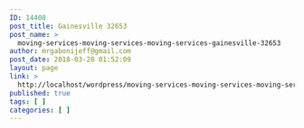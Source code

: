 ```yaml
---
ID: 14408
post_title: Gainesville 32653
post_name: >
  moving-services-moving-services-moving-services-gainesville-32653
author: mrgabonijeff@gmail.com
post_date: 2018-03-28 01:52:09
layout: page
link: >
  http://localhost/wordpress/moving-services-moving-services-moving-services-gainesville-32653/
published: true
tags: [ ]
categories: [ ]
---
```

